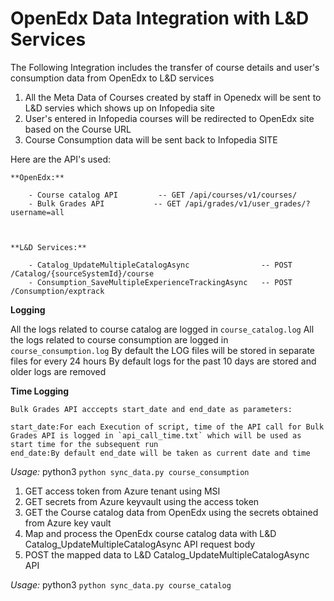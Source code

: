 # OpenEdx Data Integration with L&D Services

The Following Integration includes the transfer of course details and user's consumption data from OpenEdx to L&D services
1. All the Meta Data of Courses created by staff in Openedx will be sent to L&D servies which shows up on Infopedia site
2. User's entered in Infopedia courses will be redirected to OpenEdx site based on the Course URL
3. Course Consumption data will be sent back to Infopedia SITE

Here are the API's used:

    **OpenEdx:**

        - Course catalog API         -- GET /api/courses/v1/courses/
        - Bulk Grades API           -- GET /api/grades/v1/user_grades/?username=all



    **L&D Services:**

        - Catalog_UpdateMultipleCatalogAsync                -- POST /Catalog/{sourceSystemId}/course
        - Consumption_SaveMultipleExperienceTrackingAsync   -- POST /Consumption/exptrack




**Logging**


  All the logs related to course catalog are logged  in `course_catalog.log`
	All the logs related to course consumption are logged in `course_consumption.log`
	By default the LOG files will be stored in separate files for every 24 hours
	By default logs for the past 10 days are stored and older logs are removed




**Time Logging**



    Bulk Grades API acccepts start_date and end_date as parameters:

	start_date:For each Execution of script, time of the API call for Bulk Grades API is logged in `api_call_time.txt` which will be used as start time for the subsequent run
    end_date:By default end_date will be taken as current date and time





*Usage:* python3  `python sync_data.py course_consumption` 

  1. GET access token from Azure tenant using MSI
  2. GET secrets from Azure keyvault using the access token
  3. GET the Course catalog data from OpenEdx using the secrets obtained from Azure key vault
  4. Map and process the OpenEdx course catalog data with L&D Catalog_UpdateMultipleCatalogAsync API request body
  5. POST the mapped data to L&D Catalog_UpdateMultipleCatalogAsync API



*Usage:* python3  `python sync_data.py course_catalog` 
